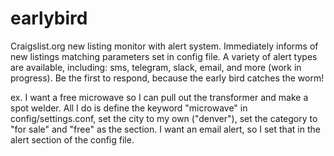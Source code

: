 # earlybird

Craigslist.org new listing monitor with alert system. Immediately informs of new listings matching parameters set in config file. A variety of alert types are available, including: sms, telegram, slack, email, and more (work in progress). Be the first to respond, because the early bird catches the worm!

ex. I want a free microwave so I can pull out the transformer and make a spot welder. All I do is define the keyword "microwave" in config/settings.conf, set the city to my own ("denver"), set the category to "for sale" and "free" as the section. I want an email alert, so I set that in the alert section of the config file.
